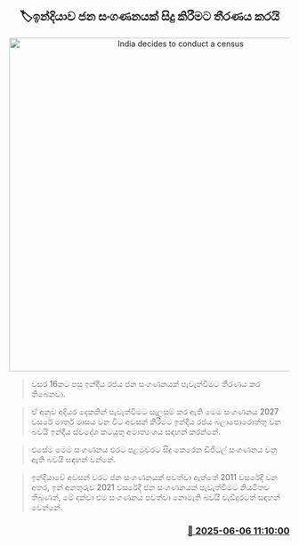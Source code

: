 <p align='center'><b><h2 align='center' title='India decides to conduct a census'>🏷ඉන්දියාව ජන සංගණනයක් සිදු කිරීමට තීරණය කරයි</h2></b></p>
<p align='center'><img src='https://helakuru.sgp1.cdn.digitaloceanspaces.com/esana/images/lib/census-india.jpg' width='600' alt='India decides to conduct a census'></p>

> වසර 16කට පසු ඉන්දීය රජය ජන සංගණනයක් පැවැත්වීමට තීරණය කර තිබෙනවා.

> ඒ අනුව අදියර දෙකකින් පැවැත්වීමට සැලසුම් කර ඇති මෙම සංගණනය 2027 වසරේ මාර්තු මාසය වන විට අවසන් කිරීමට ඉන්දීය රජය බලාපොරොත්තු වන බවයි ඉන්දීය ස්වදේශ කටයුතු අමාත්‍යංශය සඳහන් කරන්නේ.

> එසේම මෙම සංගණනය එරට පළමුවරට සිදු කෙරෙන ඩිජිටල් සංගණනය වනු ඇති බවයි සඳහන් වන්නේ.

> ඉන්දියාවේ අවසන් වරට ජන සංගණනයක් පවත්වා ඇත්තේ 2011 වසරේදී වන අතර, ඉන් අනතුරුව 2021 වසරේදී ජන සංගණනයක් පැවැත්වීමට නියමිතව තිබුණත්, මේ දක්වා එම සංගණනය පවත්වා නොමැති බවයි වැඩිදුරටත් සඳහන් වෙන්නේ.



<h3 align='right'><a href='https://www.helakuru.lk/esana/p/110767/'>📅 2025-06-06 11:10:00</a></h3>
